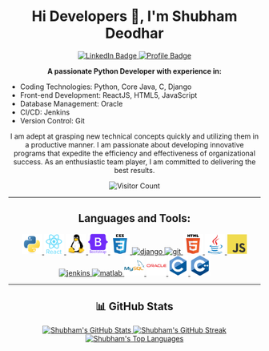 <h1 align="center">Hi Developers 👋, I'm Shubham Deodhar</h1>
<p align="center">
  <a href="https://www.linkedin.com/in/shubham-deodhar-b17059b7/">
    <img src="https://img.shields.io/badge/-Shubham-blue?style=flat-square&logo=Linkedin&logoColor=white" alt="LinkedIn Badge" />
  </a>
  <a href="https://shubham-232302.github.io/profile/">
    <img src="https://img.shields.io/badge/myProfile-green" alt="Profile Badge" />
  </a>
</p>

<p align="center">
  <strong>A passionate Python Developer with experience in:</strong>
  <ul>
    <li>Coding Technologies: Python, Core Java, C, Django</li>
    <li>Front-end Development: ReactJS, HTML5, JavaScript</li>
    <li>Database Management: Oracle</li>
    <li>CI/CD: Jenkins</li>
    <li>Version Control: Git</li>
  </ul>
  <p align="center">I am adept at grasping new technical concepts quickly and utilizing them in a productive manner. I am passionate about developing innovative programs that expedite the efficiency and effectiveness of organizational success. As an enthusiastic team player, I am committed to delivering the best results.</p>
</p>

<p align="center">
  <img src="https://profile-counter.glitch.me/Shubham-232302/count.svg" alt="Visitor Count" />
</p>

<hr>


<h2 align="center">Languages and Tools:</h2>
<p align="center">
  <a href="https://www.python.org" target="_blank" rel="noreferrer">
        <img src="https://raw.githubusercontent.com/devicons/devicon/master/icons/python/python-original.svg" alt="python" width="40" height="40" />
    </a>
    <a href="https://reactjs.org/" target="_blank" rel="noreferrer">
        <img src="https://raw.githubusercontent.com/devicons/devicon/master/icons/react/react-original-wordmark.svg" alt="react" width="40" height="40" />
    </a>
     <a href="https://www.linux.org/" target="_blank" rel="noreferrer">
        <img src="https://raw.githubusercontent.com/devicons/devicon/master/icons/linux/linux-original.svg" alt="linux" width="40" height="40" />
    </a>
<a href="https://getbootstrap.com" target="_blank" rel="noreferrer">
        <img src="https://raw.githubusercontent.com/devicons/devicon/master/icons/bootstrap/bootstrap-plain-wordmark.svg" alt="bootstrap" width="40" height="41" />
    </a>
    <a href="https://www.w3schools.com/css/" target="_blank" rel="noreferrer">
        <img src="https://raw.githubusercontent.com/devicons/devicon/master/icons/css3/css3-original-wordmark.svg" alt="css3" width="40" height="40" />
    </a>
    <a href="https://www.djangoproject.com/" target="_blank" rel="noreferrer">
        <img src="https://juststickers.in/wp-content/uploads/2016/05/django-badge.png" alt="django" width="40" height="40" />
    </a>
    <a href="https://git-scm.com/" target="_blank" rel="noreferrer">
        <img src="https://www.vectorlogo.zone/logos/git-scm/git-scm-icon.svg" alt="git" width="40" height="40" />
    </a>
    <a href="https://www.w3.org/html/" target="_blank" rel="noreferrer">
        <img src="https://raw.githubusercontent.com/devicons/devicon/master/icons/html5/html5-original-wordmark.svg" alt="html5" width="40" height="40" />
    </a>
    <a href="https://www.java.com" target="_blank" rel="noreferrer">
        <img src="https://raw.githubusercontent.com/devicons/devicon/master/icons/java/java-original.svg" alt="java" width="40" height="40" />
    </a>
    <a href="https://developer.mozilla.org/en-US/docs/Web/JavaScript" target="_blank" rel="noreferrer">
        <img src="https://raw.githubusercontent.com/devicons/devicon/master/icons/javascript/javascript-original.svg" alt="javascript" width="40" height="40" />
    </a>
    <a href="https://www.jenkins.io" target="_blank" rel="noreferrer">
        <img src="https://www.vectorlogo.zone/logos/jenkins/jenkins-icon.svg" alt="jenkins" width="40" height="40" />
    </a>
    <a href="https://www.mathworks.com/" target="_blank" rel="noreferrer">
        <img src="https://upload.wikimedia.org/wikipedia/commons/2/21/Matlab_Logo.png" alt="matlab" width="40" height="40" />
    </a>
    <a href="https://www.mysql.com/" target="_blank" rel="noreferrer">
        <img src="https://raw.githubusercontent.com/devicons/devicon/master/icons/mysql/mysql-original-wordmark.svg" alt="mysql" width="40" height="40" />
    </a>
    <a href="https://www.oracle.com/" target="_blank" rel="noreferrer">
        <img src="https://raw.githubusercontent.com/devicons/devicon/master/icons/oracle/oracle-original.svg" alt="oracle" width="40" height="40" />
    </a>
    
<a href="https://www.cprogramming.com/" target="_blank" rel="noreferrer">
        <img src="https://raw.githubusercontent.com/devicons/devicon/master/icons/c/c-original.svg" alt="c" width="40" height="40" />
    </a>
    <a href="https://www.w3schools.com/cpp/" target="_blank" rel="noreferrer">
        <img src="https://raw.githubusercontent.com/devicons/devicon/master/icons/cplusplus/cplusplus-original.svg" alt="cplusplus" width="40" height="40" />
    </a>
</p>

<hr>

<h2 align="center">📊 GitHub Stats</h2>
<p align="center">
  <a href="https://github.com/Shubham-232302">
    <img src="https://github-readme-stats.vercel.app/api?username=Shubham-232302&theme=react&hide_border=false&include_all_commits=false&count_private=false" alt="Shubham's GitHub Stats" />
  </a>
  <a href="https://github.com/Shubham-232302">
    <img src="https://github-readme-streak-stats.herokuapp.com/?user=Shubham-232302&theme=react&hide_border=false" alt="Shubham's GitHub Streak" />
  </a>
  <a href="https://github.com/Shubham-232302">
    <img src="https://github-readme-stats.vercel.app/api/top-langs/?username=Shubham-232302&theme=react&hide_border=false&include_all_commits=false&count_private=false&layout=compact" alt="Shubham's Top Languages" />
  </a>
</p>
